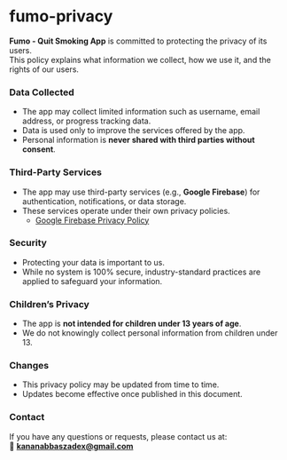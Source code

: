 # fumo-privacy
**Fumo - Quit Smoking App** is committed to protecting the privacy of its users.  
This policy explains what information we collect, how we use it, and the rights of our users.

### Data Collected
- The app may collect limited information such as username, email address, or progress tracking data.  
- Data is used only to improve the services offered by the app.  
- Personal information is **never shared with third parties without consent**.

### Third-Party Services
- The app may use third-party services (e.g., **Google Firebase**) for authentication, notifications, or data storage.  
- These services operate under their own privacy policies.  
  - [Google Firebase Privacy Policy](https://firebase.google.com/support/privacy)

### Security
- Protecting your data is important to us.  
- While no system is 100% secure, industry-standard practices are applied to safeguard your information.

### Children’s Privacy
- The app is **not intended for children under 13 years of age**.  
- We do not knowingly collect personal information from children under 13.

### Changes
- This privacy policy may be updated from time to time.  
- Updates become effective once published in this document.

### Contact
If you have any questions or requests, please contact us at:  
📧 **kananabbaszadex@gmail.com**
